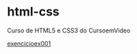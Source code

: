# html-css
 Curso de HTML5 e CSS3 do CursoemVideo

<a href='https://leonardoalves18.github.io/html-css/exercicios/ex001/index.html'>exencicioex001</a>
